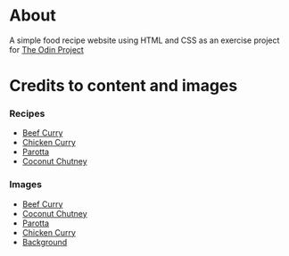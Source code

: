<h1>About</h1>

A simple food recipe website using HTML and CSS as an exercise project for <a href="https://www.theodinproject.com/">The Odin Project</a>

<h1>Credits to content and images</h1>

<h3>Recipes</h3>

<ul>
	<li><a href="https://www.pachakam.com/recipes/kerala-nadan-beef-curry/">Beef Curry</a></li>
	<li><a href="https://www.pachakam.com/recipes/kerala-style-easy-chicken-curry">Chicken Curry</a></li>
	<li><a href="https://www.pachakam.com/recipes/kerala-porotta-paratha">Parotta</a></li>
	<li><a href="https://www.vegrecipesofindia.com/coconut-chutney-recipe-coconut-chutney/">Coconut Chutney</a></li>
</ul>

<h3>Images</h3>

<ul>
	<li><a href="https://dwellbymichelle.com/kerala-beef-curry/">Beef Curry</a></li>
	<li><a href="https://recipes.timesofindia.com/recipes/coconut-chutney/rs53540257.cms">Coconut Chutney</a></li>
	<li><a href="https://www.pxfuel.com/en/desktop-wallpaper-fgbag">Parotta</a></li>
	<li><a href="https://www.yummytummyaarthi.com/kerala-style-chicken-curry-recipe/">Chicken Curry</a></li>
	<li><a href="https://www.freepik.com/free-photo/vegetables-set-left-black-slate_986617.htm">Background</a></li>
</ul>


